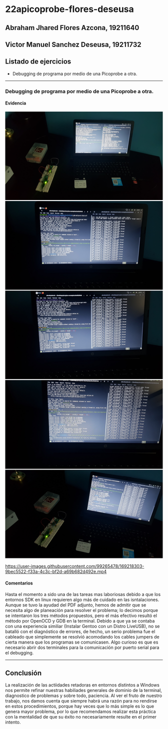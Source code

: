 # 22apicoprobe-flores-deseusa

## Abraham Jhared Flores Azcona, 19211640
## Victor Manuel Sanchez Deseusa, 19211732

## Listado de ejercicios
- Debugging de programa por medio de una Picoprobe a otra.

---

### Debugging de programa por medio de una Picoprobe a otra.

#### Evidencia
![](evidencias/evidencia1.jpg)
![](evidencias/evidencia2.jpg)
![](evidencias/evidencia3.jpg)
![](evidencias/evidencia4.jpg)
![](evidencias/evidencia5.jpg)

https://user-images.githubusercontent.com/99265478/169218303-9bec5522-f33a-4c3c-bf2d-a69b682d492e.mp4

#### Comentarios
Hasta el momento a sido una de las tareas mas laboriosas debido a que los entornos SDK en linux requieren algo más de cuidado en las isntalaciones.
Aunque se tuvo la ayudad del PDF adjunto, hemos de admitir que se necesita algo de planeación para resolver el problema; lo decimos porque se
intentaron los tres métodos propuestos, pero el más efectivo resultó el método por OpenOCD y GDB en la terminal. Debido a que ya se contaba
con una experiencia similiar (Instalar Gentoo con un Distro LiveUSB), no se batalló con el diagnóstico de errores, de hecho, un serio problema fue el cableado
que simplemente se resolvió acomodando los cables jumpers de cierta manera que los programas se comunicasen. Algo curioso es que es necesario abrir dos terminales
para la comunicación por puerto serial para el debugging.

---

## Conclusión
La realización de las actiidades retadoras en entornos distintos a Windows nos permite refinar nuestras habiliades generales de dominio de la terminal,
diagnostico de problemas y sobre todo, paciencia. Al ver el fruto de nuestro trabajo, nos damos cuenta que siempre habrá una razón para no rendirse
en estos procedimientos, porque hay veces que lo más simple es lo que genera mayor problema, por lo que recomendamos realizar esta práctica con la mentalidad
de que su éxito no necesariamente resulte en el primer intento.

